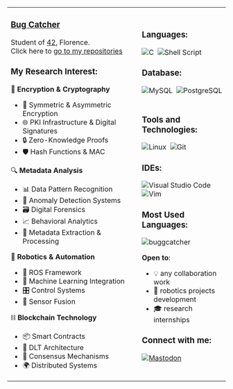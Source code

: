 <table>
<tr>
<td width="60%">

### [Bug Catcher](https://github.com/buggcatcher)

Student of [42](https://youtu.be/7gWlz_nhPJk), Florence.   
Click here to [go to my repositories](https://github.com/buggcatcher?tab=repositories)
  
### My Research Interest:
  
  🔐 **Encryption & Cryptography**
  - 🔑 Symmetric & Asymmetric Encryption
  - 🌐 PKI Infrastructure & Digital Signatures
  - 🔒 Zero-Knowledge Proofs
  - 🛡️ Hash Functions & MAC

  🔍 **Metadata Analysis**
  - 📊 Data Pattern Recognition
  - 🎯 Anomaly Detection Systems
  - 🗃️ Digital Forensics
  - 📈 Behavioral Analytics
  - 🔄 Metadata Extraction & Processing

  🤖 **Robotics & Automation**
  - 🦾 ROS Framework
  - 🧠 Machine Learning Integration
  - 🎛️ Control Systems
  - 📡 Sensor Fusion

  ⛓️ **Blockchain Technology**
  - 📦 Smart Contracts
  - 🔗 DLT Architecture
  - 🔏 Consensus Mechanisms
  - 🌍 Distributed Systems




</td>
<td width="50%">


### Languages:
![C](https://img.shields.io/badge/C-A8B9CC?style=for-the-badge&logo=c&logoColor=white)&nbsp;
![Shell Script](https://img.shields.io/badge/Shell_Script-121011?style=for-the-badge&logo=gnu-bash&logoColor=white)&nbsp;

### Database:
![MySQL](https://img.shields.io/badge/MySQL-00000F?style=for-the-badge&logo=mysql&logoColor=white)&nbsp;
![PostgreSQL](https://img.shields.io/badge/PostgreSQL-316192?style=for-the-badge&logo=postgresql&logoColor=white)&nbsp;

### Tools and Technologies:
![Linux](https://img.shields.io/badge/Linux-FCC624?style=for-the-badge&logo=linux&logoColor=black)&nbsp;
![Git](https://img.shields.io/badge/GIT-E44C30?style=for-the-badge&logo=git&logoColor=white)&nbsp;

### IDEs:
![Visual Studio Code](https://img.shields.io/badge/Visual%20Studio%20Code-0078d7.svg?style=for-the-badge&logo=visual-studio-code&logoColor=white)&nbsp;
![Vim](https://img.shields.io/badge/VIM-%2311AB00.svg?style=for-the-badge&logo=vim&logoColor=white)&nbsp;

### Most Used Languages:
<img src="https://github-readme-stats.vercel.app/api/top-langs?username=buggcatcher&show_icons=true&locale=en&layout=compact&theme=dark" alt="buggcatcher" />

    
**Open to**:
- 💡 any collaboration work
- 🔧 robotics projects development
- 🎓 research internships

### Connect with me:
[![Mastodon](https://img.shields.io/badge/mastodon-6364FF?style=for-the-badge&logo=mastodon&logoColor=white)](https://mastodon.uno/@scriptamanent@poliversity.it)

</td>
</tr>
</table>
<!-- 
----
[<img src="https://github-profile-trophy.vercel.app/?username=durgeshsamariya&row=2&column=3" />](https://github.com/ryo-ma/github-profile-trophy)
[<img src="https://github-readme-stats.vercel.app/api?username=durgeshsamariya&theme=algolia&count_private=true&include_all_commits=true&show_icons=true" />](https://github.com/anuraghazra/github-readme-stats)
[![GitHub Streak](https://github-readme-streak-stats.herokuapp.com/?user=durgeshsamariya&theme=dark)](https://github.com/DenverCoder1/github-readme-streak-stats)
[![Durgesh's Top Langs](https://github-readme-stats.vercel.app/api/top-langs/?username=themlphdstudent&theme=algolia&hide=Jupyter&layout=compact&show_icons=true)](https://github.com/anuraghazra/github-readme-stats)
 -->

<!--
**themlphdstudent/themlphdstudent** is a ✨ _special_ ✨ repository because its `README.md` (this file) appears on your GitHub profile.
Here are some ideas to get you started:
- 🔭 I’m currently working on ...
- 🌱 I’m currently learning ...
- 👯 I’m looking to collaborate on ...
- 🤔 I’m looking for help with ...
- 💬 Ask me about ...
- 📫 How to reach me: ...
- 😄 Pronouns: ...
- ⚡ Fun fact: ...
